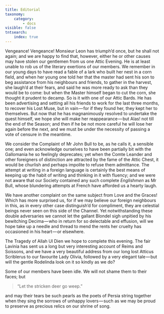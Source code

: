 ```yaml
---
title: Editorial
taxonomy:
    category:
        - docs
visible: false
tntsearch:
    index: true
---
```


Vengeance! Vengeance! Monsieur Leon has triumph’d once, but he shall not again; and we are happy to find that, however, either he or other causes may have stolen our gentlemen from us one Attic Evening. He is at least unable to rob us of the literary exertions of our members. We remember in our young days to have read a fable of a lark who built her nest in a corn field, and when her young one told her that the master had sent his son to beg assistance from his neighbours and friends, to gather in the harvest, she laugh’d at their fears, and said he was more ready to ask than they would be to come: but when the Master himself began to cut the corn, she thought it prudent to decamp. So is it with one of our Attic Bards. He has been advertising and setting all his friends to work for the last three months, to recover his Lost Muse, but in vain — for if they found her, they kept her to themselves. But now that he has magnanimously resolved to undertake the quest himself, we hope she will make her reappearance — but Alas! not till the end of the Season; and then if he be not more careful he will lose her again before the next, and we must be under the necessity of passing a vote of censure in the meantime.

We consider the Complaint of Mr John Bull to be, as he calls it, a sensible one; and even acknowledge ourselves to have been partially bit with the Gallomania he so feelingly deprecates; yet when the Comte Leander and other foreigners of distinction are attracted by the fame of the Attic Chest, it would be churlish and perhaps impolite to refuse them admittance. The attempt at writing in a foreign language is certainly the best means of keeping up the habit of writing and thinking in it with fluency; and we were not aware that our Society contained any such complete *Englishmen* as Mr Bull, whose blundering attempts at French have afforded us a hearty laugh.  

We have another complaint on the same subject from Love and the Graces! Which has more surprised us, for if we may believe our foreign neighbours in this, as in every other case distinguish’d for compliment, they are celestial beings never seen on this side of the Channel. Yet notwithstanding these double adversaries we cannot let the gallant Blondel sigh unpitied by his bewitching Decima — who in return for so delectable and effusion, will we hope take up a needle and thread to mend the rents her cruelty has occasioned in his heart — or elsewhere.

The Tragedy of Allah Ul Dien we hope to complete this evening. The fair Lavinia has sent us a long but very interesting account of Reims and Soissons, and we have a very beautiful address from our long lost Atticus Scriblerus to our favourite Lady Olivia, followed by a very elegant tale — but will the gentle Rodelinda look on it so kindly as we do?

Some of our members have been idle. We will not shame them to their faces; but 

> “Let the stricken deer go weep.”

and may their tears be such pearls as the poets of Persia string together when they sing the sorrows of unhappy lovers — such as we may be proud to preserve as precious relics on our shrine of song.

